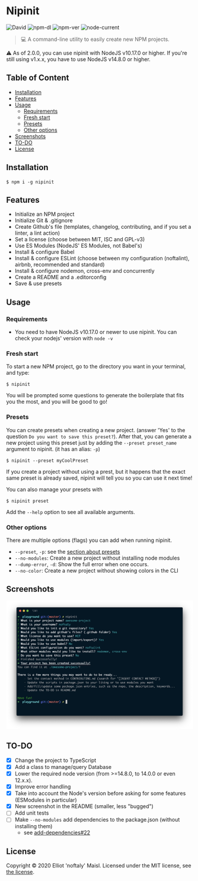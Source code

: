 # Nipinit

![David](https://img.shields.io/david/noftaly/nipinit)
![npm-dl](https://img.shields.io/npm/dm/nipinit)
![npm-ver](https://img.shields.io/npm/v/nipinit)
![node-current](https://img.shields.io/node/v/nipinit)

> 💻 A command-line utility to easily create new NPM projects.

:warning: As of 2.0.0, you can use nipinit with NodeJS v10.17.0 or higher. If you're still using v1.x.x, you have to use NodeJS v14.8.0 or higher.


## Table of Content
- [Installation](#installation)
- [Features](#features)
- [Usage](#usage)
  - [Requirements](#requirements)
  - [Fresh start](#fresh-start)
  - [Presets](#presets)
  - [Other options](#other-options)
- [Screenshots](#screenshots)
- [TO-DO](#to-do)
- [License](#license)


## Installation

```shell
$ npm i -g nipinit
```


## Features

- Initialize an NPM project
- Initialize Git & .gitignore
- Create Github's file (templates, changelog, contributing, and if you set a linter, a lint action)
- Set a license (choose between MIT, ISC and GPL-v3)
- Use ES Modules (NodeJS' ES Modules, not Babel's)
- Install & configure Babel
- Install & configure ESLint (choose between my configuration (noftalint), airbnb, recommended and standard)
- Install & configure nodemon, cross-env and concurrently
- Create a README and a .editorconfig
- Save & use presets


## Usage

### Requirements

- You need to have NodeJS v10.17.0 or newer to use nipinit. You can check your nodejs' version with `node -v`

### Fresh start

To start a new NPM project, go to the directory you want in your terminal, and type:
```shell
$ nipinit
```
You will be prompted some questions to generate the boilerplate that fits you the most, and you will be good to go!

### Presets

You can create presets when creating a new project. (answer 'Yes' to the question `Do you want to save this preset?`).
After that, you can generate a new project using this preset just by adding the `--preset preset_name` argument to nipinit. (it has an alias: `-p`)
```shell
$ nipinit --preset myCoolPreset
```

If you create a project without using a prest, but it happens that the exact same preset is already saved, nipinit will tell you so you can use it next time!

You can also manage your presets with
```shell
$ nipinit preset
```
Add the `--help` option to see all available arguments.

### Other options

There are multiple options (flags) you can add when running nipinit.
- `--preset`, `-p`: see the [section about presets](#presets)
- `--no-modules`: Create a new project without installing node modules
- `--dump-error`, `-d`: Show the full error when one occurs.
- `--no-color`: Create a new project without showing colors in the CLI


## Screenshots

![Nipinit Screenshot where we can see all the prompts asked and the success messages](./assets/nipinit-screenshot.png)


## TO-DO

- [x] Change the project to TypeScript
- [x] Add a class to manage/query Database
- [x] Lower the required node version (from >=14.8.0, to 14.0.0 or even 12.x.x).
- [x] Improve error handling
- [x] Take into account the Node's version before asking for some features (ESModules in particular)
- [x] New screenshot in the README (smaller, less "bugged")
- [ ] Add unit tests
- [ ] Make `--no-modules` add dependencies to the package.json (without installing them)
  - see [add-dependencies#22](https://github.com/arfeo/npm-add-dependencies/pull/22)


## License

Copyright © 2020 Elliot 'noftaly' Maisl. Licensed under the MIT license, see [the license](./LICENSE).
